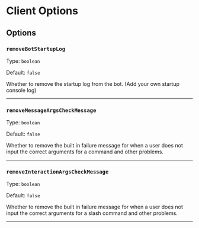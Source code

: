 # Client Options

## Options

### `removeBotStartupLog`

Type: `boolean`

Default: `false`

Whether to remove the startup log from the bot. (Add your own startup console log)

---

### `removeMessageArgsCheckMessage`

Type: `boolean`

Default: `false`

Whether to remove the built in failure message for when a user does not input the correct arguments for a command and other problems.

---

### `removeInteractionArgsCheckMessage`

Type: `boolean`

Default: `false`

Whether to remove the built in failure message for when a user does not input the correct arguments for a slash command and other problems.

---
